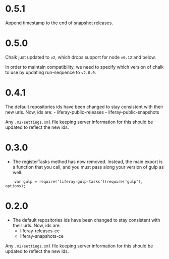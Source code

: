 # 0.5.1

Append timestamp to the end of snapshot releases.

# 0.5.0

Chalk just updated to `v2`, which drops support for node `v0.12` and below.

In order to maintain compatibility, we need to specify which version of chalk to use by updating run-sequence to `v2.0.0`.

# 0.4.1

The default repositories ids have been changed to stay consistent with their new urls. Now, ids are:
    - liferay-public-releases
    - liferay-public-snapshots

Any `.m2/settings.xml` file keeping server information for this should be updated to reflect the new ids.

# 0.3.0

- The registerTasks method has now removed. Instead, the main export is a function that you call, and you must pass along your version of gulp as well.
```
	var gulp = require('liferay-gulp-tasks')(require('gulp'), options);
```

# 0.2.0

- The default repositories ids have been changed to stay consistent with their urls. Now, ids are:
    - liferay-releases-ce
    - liferay-snapshots-ce

Any `.m2/settings.xml` file keeping server information for this should be updated to reflect the new ids.
